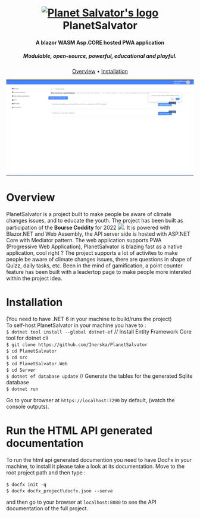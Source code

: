<h1 align="center">
  <br>
  <a href="https://github.com/Inerska/PlanetSalvator"><img src="https://img.icons8.com/color/344/earth-planet.png" alt="Planet Salvator's logo"></a>
  <br>
  PlanetSalvator
  <br>
</h1>

<h4 align="center">A blazor WASM Asp.CORE hosted PWA application</h4>
<h5 align="center">Modulable, open-source, powerful, educational and playful.</h5>


<p align="center">
  <a href="#overview">Overview</a>
  •
  <a href="#installation">Installation</a>
</p>

<img src="vendors/missions.png">

# Overview
PlanetSalvator is a project built to make people be aware of climate changes issues, and to educate the youth. The project has been built as participation of the **Bourse Coddity** for 2022 <img src="https://coddity.com/favicon.ico">. It is powered with Blazor.NET and Web Assembly, the API server side is hosted with ASP.NET Core with Mediator pattern. The web application supports PWA (Progressive Web Application), PlanetSalvator is blazing fast as a native application, cool right ?
The project supports a lot of activites to make people be aware of climate changes issues, there are questions in shape of Quizz, daily tasks, etc. Been in the mind of gamification, a point counter feature has been built with a leadertop page to make people more intersted within the project idea.

# Installation              
(You need to have .NET 6 in your machine to build/runs the project)                 
To self-host PlanetSalvator in your machine you have to :        
`$ dotnet tool install --global dotnet-ef` // Install Entity Framework Core tool for dotnet cli        
`$ git clone https://github.com/Inerska/PlanetSalvator`                  
`$ cd PlanetSalvator`                
`$ cd src`             
`$ cd PlanetSalvator.Web`              
`$ cd Server`                
`$ dotnet ef database update`    // Generate the tables for the generated Sqlite database                 
`$ dotnet run`           

Go to your browser at `https://localhost:7290` by default, (watch the console outputs).


# Run the HTML API generated documentation 
To run the html api generated documention you need to have DocFx in your machine, to install it please take a look at its documentation.
Move to the root project path and then type :

`$ docfx init -q`                 
`$ docfx docfx_project\docfx.json --serve`             

and then go to your browser at `localhost:8080` to see the API documentation of the full project.
